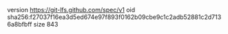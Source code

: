 version https://git-lfs.github.com/spec/v1
oid sha256:f27037f16ea3d5ed674e97f893f0162b09cbe9c1c2adb52881c2d7136a8bfbff
size 843
